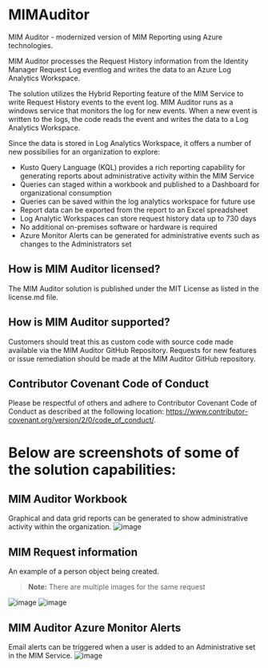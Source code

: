 # MIMAuditor
MIM Auditor - modernized version of MIM Reporting using Azure technologies.  

MIM Auditor processes the Request History information from the Identity Manager Request Log eventlog and writes the data to an Azure Log Analytics Workspace. 

The solution utilizes the Hybrid Reporting feature of the MIM Service to write Request History events to the event log. MIM Auditor runs as a windows service that monitors the log for new events. When a new event is written to the logs, the code reads the event and writes the data to a Log Analytics Workspace.

Since the data is stored in Log Analytics Workspace, it offers a number of new possibilies for an organization to explore:
  - Kusto Query Language (KQL) provides a rich reporting capability for generating reports about administrative activity within the MIM Service
  - Queries can staged within a workbook and published to a Dashboard for organizational consumption
  - Queries can be saved within the log analytics workspace for future use
  - Report data can be exported from the report to an Excel spreadsheet
  - Log Analytic Workspaces can store request history data up to 730 days
  - No additional on-premises software or hardware is required
  - Azure Monitor Alerts can be generated for administrative events such as changes to the Administrators set

## **How is MIM Auditor licensed?**

The MIM Auditor solution is published under the MIT License as listed in the license.md file.

## **How is MIM Auditor supported?**

Customers should treat this as custom code with source code made available via the MIM Auditor GitHub Repository. Requests for new features or issue remediation should be made at the MIM Auditor GitHub repository. 

## **Contributor Covenant Code of Conduct**
Please be respectful of others and adhere to Contributor Covenant Code of Conduct as described at the following location: https://www.contributor-covenant.org/version/2/0/code_of_conduct/.


# **Below are screenshots of some of the solution capabilities:**

## **MIM Auditor Workbook**

Graphical and data grid reports can be generated to show administrative activity within the organization.
![image](https://user-images.githubusercontent.com/47575373/202265530-7a8e4c4a-e839-4036-b91d-e806a363140e.png)

## **MIM Request information**

An example of a person object being created. 

> **Note:** There are multiple images for the same request

![image](https://user-images.githubusercontent.com/47575373/202266575-2150d641-e732-4218-ba22-de95e0a13a23.png)
![image](https://user-images.githubusercontent.com/47575373/202266697-ce554427-f288-41e5-8a86-e39a8bb41a0f.png)

## **MIM Auditor Azure Monitor Alerts**

Email alerts can be triggered when a user is added to an Administrative set in the MIM Service.
![image](https://user-images.githubusercontent.com/47575373/202265836-03c708e0-df76-457e-ab50-ccb7018755cd.png)

